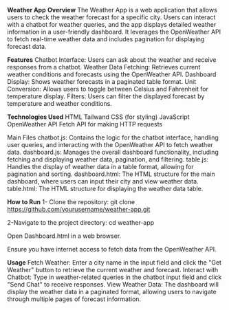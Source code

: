 ****Weather App****
**Overview**
The Weather App is a web application that allows users to check the weather forecast for a specific city. Users can interact with a chatbot for weather queries, and the app displays detailed weather information in a user-friendly dashboard. It leverages the OpenWeather API to fetch real-time weather data and includes pagination for displaying forecast data.

**Features**
Chatbot Interface: Users can ask about the weather and receive responses from a chatbot.
Weather Data Fetching: Retrieves current weather conditions and forecasts using the OpenWeather API.
Dashboard Display: Shows weather forecasts in a paginated table format.
Unit Conversion: Allows users to toggle between Celsius and Fahrenheit for temperature display.
Filters: Users can filter the displayed forecast by temperature and weather conditions.

**Technologies Used**
HTML
Tailwand CSS (for styling)
JavaScript
OpenWeather API
Fetch API for making HTTP requests

Main Files
chatbot.js: Contains the logic for the chatbot interface, handling user queries, and interacting with the OpenWeather API to fetch weather data.
dashboard.js: Manages the overall dashboard functionality, including fetching and displaying weather data, pagination, and filtering.
table.js: Handles the display of weather data in a table format, allowing for pagination and sorting.
dashboard.html: The HTML structure for the main dashboard, where users can input their city and view weather data.
table.html: The HTML structure for displaying the weather data table.

**How to Run**
1- Clone the repository:
git clone https://github.com/yourusername/weather-app.git

2-Navigate to the project directory:
cd weather-app

Open Dashboard.html in a web browser.

Ensure you have internet access to fetch data from the OpenWeather API.

**Usage**
Fetch Weather: Enter a city name in the input field and click the "Get Weather" button to retrieve the current weather and forecast.
Interact with Chatbot: Type in weather-related queries in the chatbot input field and click "Send Chat" to receive responses.
View Weather Data: The dashboard will display the weather data in a paginated format, allowing users to navigate through multiple pages of forecast information.

